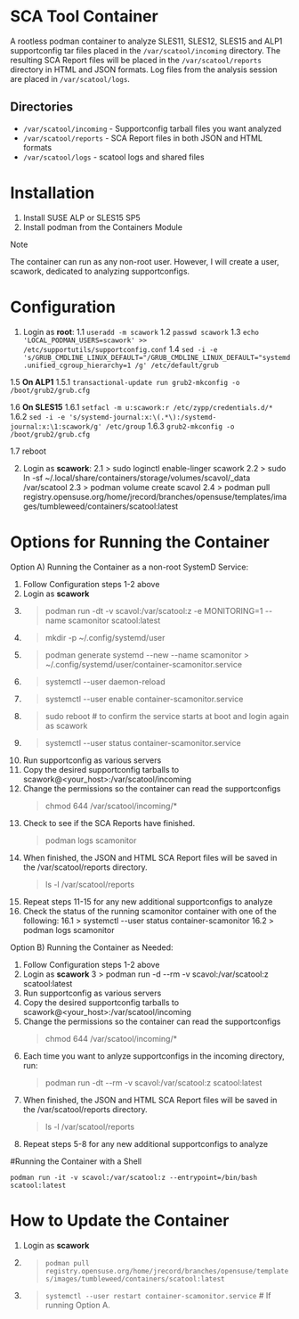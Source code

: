 # SCA Tool Container

A rootless podman container to analyze SLES11, SLES12, SLES15 and ALP1 supportconfig tar files placed in the `/var/scatool/incoming` directory. The resulting SCA Report files will be placed in the `/var/scatool/reports` directory in HTML and JSON formats. Log files from the analysis session are placed in `/var/scatool/logs`.

## Directories

* `/var/scatool/incoming` - Supportconfig tarball files you want analyzed
* `/var/scatool/reports`  - SCA Report files in both JSON and HTML formats
* `/var/scatool/logs`     - scatool logs and shared files

# Installation

1. Install SUSE ALP or SLES15 SP5
2. Install podman from the Containers Module

> [!NOTE]
> The container can run as any non-root user. However, I will create a user, scawork, dedicated to analyzing supportconfigs.

# Configuration

1.    Login as **root**:
1.1   `useradd -m scawork`
1.2   `passwd scawork`
1.3   `echo 'LOCAL_PODMAN_USERS=scawork' >> /etc/supportutils/supportconfig.conf`
1.4   `sed -i -e 's/GRUB_CMDLINE_LINUX_DEFAULT="/GRUB_CMDLINE_LINUX_DEFAULT="systemd.unified_cgroup_hierarchy=1 /g' /etc/default/grub`

1.5   **On ALP1**
1.5.1 `transactional-update run grub2-mkconfig -o /boot/grub2/grub.cfg`

1.6   **On SLES15**
1.6.1 `setfacl -m u:scawork:r /etc/zypp/credentials.d/*`
1.6.2 `sed -i -e 's/systemd-journal:x:\(.*\):/systemd-journal:x:\1:scawork/g' /etc/group`
1.6.3 `grub2-mkconfig -o /boot/grub2/grub.cfg`

1.7   reboot

2.    Login as **scawork**:
2.1   > sudo loginctl enable-linger scawork
2.2   > sudo ln -sf ~/.local/share/containers/storage/volumes/scavol/_data /var/scatool
2.3   > podman volume create scavol
2.4   > podman pull registry.opensuse.org/home/jrecord/branches/opensuse/templates/images/tumbleweed/containers/scatool:latest

# Options for Running the Container

Option A) Running the Container as a non-root SystemD Service:
 1.  Follow Configuration steps 1-2 above
 2.  Login as **scawork**
 3.  > podman run -dt -v scavol:/var/scatool:z -e MONITORING=1 --name scamonitor scatool:latest
 4.  > mkdir -p ~/.config/systemd/user
 5.  > podman generate systemd --new --name scamonitor > ~/.config/systemd/user/container-scamonitor.service
 6.  > systemctl --user daemon-reload
 7.  > systemctl --user enable container-scamonitor.service
 8.  > sudo reboot # to confirm the service starts at boot and login again as scawork
 9.  > systemctl --user status container-scamonitor.service
10.  Run supportconfig as various servers
11.  Copy the desired supportconfig tarballs to scawork@<your_host>:/var/scatool/incoming
12.  Change the permissions so the container can read the supportconfigs
     > chmod 644 /var/scatool/incoming/*
13.  Check to see if the SCA Reports have finished.
     > podman logs scamonitor
14.  When finished, the JSON and HTML SCA Report files will be saved in the /var/scatool/reports directory.
     > ls -l /var/scatool/reports
15.  Repeat steps 11-15 for any new additional supportconfigs to analyze
16.  Check the status of the running scamonitor container with one of the following:
16.1 > systemctl --user status container-scamonitor
16.2 > podman logs scamonitor

Option B) Running the Container as Needed:
1.  Follow Configuration steps 1-2 above
2.  Login as **scawork**
3   > podman run -d --rm -v scavol:/var/scatool:z scatool:latest
4.  Run supportconfig as various servers
5.  Copy the desired supportconfig tarballs to scawork@<your_host>:/var/scatool/incoming
6.  Change the permissions so the container can read the supportconfigs
    > chmod 644 /var/scatool/incoming/*
7.  Each time you want to anlyze supportconfigs in the incoming directory, run:
    > podman run -dt --rm -v scavol:/var/scatool:z scatool:latest
8.  When finished, the JSON and HTML SCA Report files will be saved in the /var/scatool/reports directory.
    > ls -l /var/scatool/reports
9.  Repeat steps 5-8 for any new additional supportconfigs to analyze

#Running the Container with a Shell

`podman run -it -v scavol:/var/scatool:z --entrypoint=/bin/bash scatool:latest`

# How to Update the Container
1. Login as **scawork**
2. > `podman pull registry.opensuse.org/home/jrecord/branches/opensuse/templates/images/tumbleweed/containers/scatool:latest`
3. > `systemctl --user restart container-scamonitor.service` # If running Option A.

